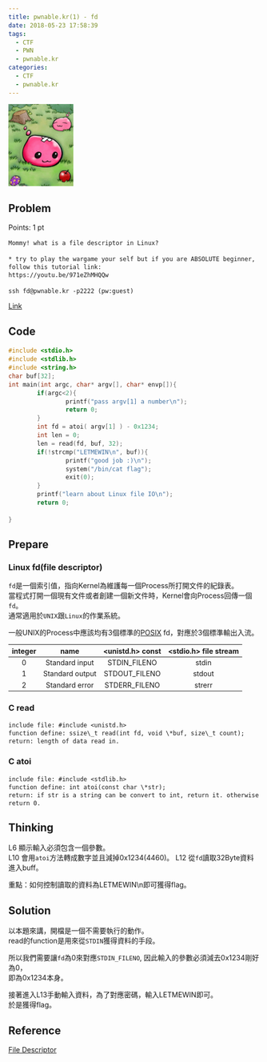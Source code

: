 ```yaml
---
title: pwnable.kr(1) - fd
date: 2018-05-23 17:58:39
tags:
  - CTF
  - PWN
  - pwnable.kr
categories:
  - CTF
  - pwnable.kr
---
```

![](/images/pwnable-kr/fd.png)
## Problem  
Points: 1 pt  
```
Mommy! what is a file descriptor in Linux?

* try to play the wargame your self but if you are ABSOLUTE beginner, follow this tutorial link:
https://youtu.be/971eZhMHQQw

ssh fd@pwnable.kr -p2222 (pw:guest)
```
[Link](http://pwnable.kr/play.php)
<!-- More -->

## Code
```c 
#include <stdio.h>
#include <stdlib.h>
#include <string.h>
char buf[32];
int main(int argc, char* argv[], char* envp[]){
        if(argc<2){
                printf("pass argv[1] a number\n");
                return 0;
        }
        int fd = atoi( argv[1] ) - 0x1234;
        int len = 0;
        len = read(fd, buf, 32);
        if(!strcmp("LETMEWIN\n", buf)){
                printf("good job :)\n");
                system("/bin/cat flag");
                exit(0);
        }
        printf("learn about Linux file IO\n");
        return 0;

}
```
## Prepare  
### Linux fd(file descriptor)   
`fd`是一個索引值，指向Kernel為維護每一個Process所打開文件的紀錄表。  
當程式打開一個現有文件或者創建一個新文件時，Kernel會向Process回傳一個`fd`。  
通常適用於`UNIX`跟`Linux`的作業系統。  

一般UNIX的Process中應該均有3個標準的[POSIX](https://zh.wikipedia.org/wiki/POSIX) fd，對應於3個標準輸出入流。  
 
| integer | name | <unistd.h> const | <stdio.h> file stream |  
| :-----: | :-----: | :-----: | :-----: | 
| 0 | Standard input | STDIN\_FILENO | stdin |  
| 1 | Standard output | STDOUT\_FILENO | stdout |  
| 2 | Standard error | STDERR\_FILENO | strerr |  

### C read  
```  
include file: #include <unistd.h>  
function define: ssize\_t read(int fd, void \*buf, size\_t count);  
return: length of data read in.
```

### C atoi  
``` 
include file: #include <stdlib.h>  
function define: int atoi(const char \*str);
return: if str is a string can be convert to int, return it. otherwise return 0.  
```

## Thinking  
L6 顯示輸入必須包含一個參數。  
L10 會用`atoi`方法轉成數字並且減掉0x1234(4460)。
L12 從`fd`讀取32Byte資料進入buff。

重點：如何控制讀取的資料為LETMEWIN\n即可獲得flag。

## Solution  
以本題來講，開檔是一個不需要執行的動作。  
read的function是用來從`STDIN`獲得資料的手段。  

所以我們需要讓`fd`為0來對應`STDIN_FILENO`, 因此輸入的參數必須減去0x1234剛好為0，  
即為0x1234本身。

接著進入L13手動輸入資料，為了對應密碼，輸入LETMEWIN即可。  
於是獲得flag。  

## Reference  
[File Descriptor](https://en.wikipedia.org/wiki/File_descriptor)

